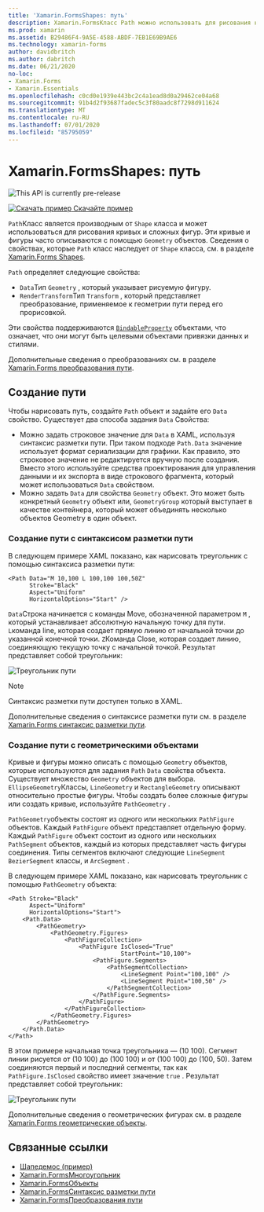 ```yaml
---
title: 'Xamarin.FormsShapes: путь'
description: Xamarin.FormsКласс Path можно использовать для рисования кривых и сложных фигур.
ms.prod: xamarin
ms.assetid: B29486F4-9A5E-4588-ABDF-7EB1E69B9AE6
ms.technology: xamarin-forms
author: davidbritch
ms.author: dabritch
ms.date: 06/21/2020
no-loc:
- Xamarin.Forms
- Xamarin.Essentials
ms.openlocfilehash: c0cd0e1939e443bc2c4a1ead8d0a29462ce04a68
ms.sourcegitcommit: 91b4d2f93687fadec5c3f80aadc8f7298d911624
ms.translationtype: MT
ms.contentlocale: ru-RU
ms.lasthandoff: 07/01/2020
ms.locfileid: "85795059"
---
```

# <a name="xamarinforms-shapes-path"></a>Xamarin.FormsShapes: путь

![](~/media/shared/preview.png "This API is currently pre-release")

[![Скачать пример](~/media/shared/download.png) Скачайте пример](https://docs.microsoft.com/samples/xamarin/xamarin-forms-samples/userinterface-shapesdemos/)

`Path`Класс является производным от `Shape` класса и может использоваться для рисования кривых и сложных фигур. Эти кривые и фигуры часто описываются с помощью `Geometry` объектов. Сведения о свойствах, которые `Path` класс наследует от `Shape` класса, см. в разделе [ Xamarin.Forms Shapes](index.md).

`Path` определяет следующие свойства:

- `Data`Тип `Geometry` , который указывает рисуемую фигуру.
- `RenderTransform`Тип `Transform` , который представляет преобразование, применяемое к геометрии пути перед его прорисовкой.

Эти свойства поддерживаются [`BindableProperty`](xref:Xamarin.Forms.BindableProperty) объектами, что означает, что они могут быть целевыми объектами привязки данных и стилями.

Дополнительные сведения о преобразованиях см. в разделе [ Xamarin.Forms преобразования пути](path-transforms.md).

## <a name="create-a-path"></a>Создание пути

Чтобы нарисовать путь, создайте `Path` объект и задайте его `Data` свойство. Существует два способа задания `Data` Свойства:

- Можно задать строковое значение для `Data` в XAML, используя синтаксис разметки пути. При таком подходе `Path.Data` значение использует формат сериализации для графики. Как правило, это строковое значение не редактируется вручную после создания. Вместо этого используйте средства проектирования для управления данными и их экспорта в виде строкового фрагмента, который может использоваться `Data` свойством.
- Можно задать `Data` для свойства `Geometry` объект. Это может быть конкретный `Geometry` объект или, `GeometryGroup` который выступает в качестве контейнера, который может объединять несколько объектов Geometry в один объект.

### <a name="create-a-path-with-path-markup-syntax"></a>Создание пути с синтаксисом разметки пути

В следующем примере XAML показано, как нарисовать треугольник с помощью синтаксиса разметки пути:

```xaml
<Path Data="M 10,100 L 100,100 100,50Z"
      Stroke="Black"
      Aspect="Uniform"
      HorizontalOptions="Start" />
```

`Data`Строка начинается с команды Move, обозначенной параметром `M` , который устанавливает абсолютную начальную точку для пути. `L`команда line, которая создает прямую линию от начальной точки до указанной конечной точки. `Z`Команда Close, которая создает линию, соединяющую текущую точку с начальной точкой. Результат представляет собой треугольник:

![Треугольник пути](path-images/triangle.png "Треугольник пути")

> [!NOTE]
> Синтаксис разметки пути доступен только в XAML.

Дополнительные сведения о синтаксисе разметки пути см. в разделе [ Xamarin.Forms синтаксис разметки пути](path-markup-syntax.md).

### <a name="create-a-path-with-geometry-objects"></a>Создание пути с геометрическими объектами

Кривые и фигуры можно описать с помощью `Geometry` объектов, которые используются для задания `Path` `Data` свойства объекта. Существует множество `Geometry` объектов для выбора. `EllipseGeometry`Классы, `LineGeometry` и `RectangleGeometry` описывают относительно простые фигуры. Чтобы создать более сложные фигуры или создать кривые, используйте `PathGeometry` .

`PathGeometry`объекты состоят из одного или нескольких `PathFigure` объектов. Каждый `PathFigure` объект представляет отдельную форму. Каждый `PathFigure` объект состоит из одного или нескольких `PathSegment` объектов, каждый из которых представляет часть фигуры соединения. Типы сегментов включают следующие `LineSegment` `BezierSegment` классы, и `ArcSegment` .

В следующем примере XAML показано, как нарисовать треугольник с помощью `PathGeometry` объекта:

```xaml
<Path Stroke="Black"
      Aspect="Uniform"
      HorizontalOptions="Start">
    <Path.Data>
        <PathGeometry>
            <PathGeometry.Figures>
                <PathFigureCollection>
                    <PathFigure IsClosed="True"
                                StartPoint="10,100">
                        <PathFigure.Segments>
                            <PathSegmentCollection>
                                <LineSegment Point="100,100" />
                                <LineSegment Point="100,50" />
                            </PathSegmentCollection>
                        </PathFigure.Segments>
                    </PathFigure>
                </PathFigureCollection>
            </PathGeometry.Figures>
        </PathGeometry>
    </Path.Data>
</Path>
```

В этом примере начальная точка треугольника — (10 100). Сегмент линии рисуется от (10 100) до (100 100) и от (100 100) до (100, 50). Затем соединяются первый и последний сегменты, так как `PathFigure.IsClosed` свойство имеет значение `true` . Результат представляет собой треугольник:

![Треугольник пути](path-images/triangle.png "Треугольник пути")

Дополнительные сведения о геометрических фигурах см. в разделе [ Xamarin.Forms геометрические объекты](geometries.md).

## <a name="related-links"></a>Связанные ссылки

- [Шапедемос (пример)](https://docs.microsoft.com/samples/xamarin/xamarin-forms-samples/userinterface-shapesdemos/)
- [Xamarin.FormsМногоугольник](index.md)
- [Xamarin.FormsОбъекты](geometries.md)
- [Xamarin.FormsСинтаксис разметки пути](path-markup-syntax.md)
- [Xamarin.FormsПреобразования пути](path-transforms.md)
